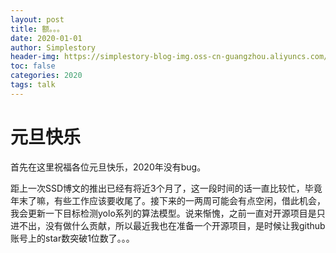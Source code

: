 ```yaml
---
layout: post
title: 额。。。
date: 2020-01-01
author: Simplestory
header-img: https://simplestory-blog-img.oss-cn-guangzhou.aliyuncs.com/emmm.jpeg
toc: false
categories: 2020
tags: talk
---
```


# 元旦快乐

首先在这里祝福各位元旦快乐，2020年没有bug。

距上一次SSD博文的推出已经有将近3个月了，这一段时间的话一直比较忙，毕竟年末了嘛，有些工作应该要收尾了。接下来的一两周可能会有点空闲，借此机会，我会更新一下目标检测yolo系列的算法模型。说来惭愧，之前一直对开源项目是只进不出，没有做什么贡献，所以最近我也在准备一个开源项目，是时候让我github账号上的star数突破1位数了。。。